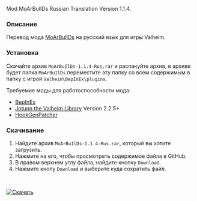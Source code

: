 Mod MoArBuIlDs Russian Translation Version 1.1.4.

### Описание

Перевод мода [MoArBuIlDs](https://valheim.thunderstore.io/package/OdinPlus/MoArBuIlDs/) на русский язык для игры Valheim. 

### Установка

Скачайте архив `MoArBuIlDs-1.1.4-Rus.rar` и распакуйте архив, в архиве будет папка `MoArBuIlDs` переместите эту папку со всем содержимым в папку с игрой `Valheim\BepInEx\plugins`.

Требуемие моды для работоспособности мода:
* [BepInEx](https://valheim.thunderstore.io/package/denikson/BepInExPack_Valheim/)
* [Jotunn the Valheim Library](https://www.nexusmods.com/valheim/mods/1138) Version 2.2.5+
* [HookGenPatcher](https://www.nexusmods.com/valheim/mods/505)

### Скачивание
1. Найдите архив `MoArBuIlDs-1.1.4-Rus.rar`, который вы хотите загрузить.
2. Нажмите на его, чтобы просмотреть содержимое файла в GitHub.
3. В правом верхнем углу файла, найдите кнопку `Download`.
4. Нажмите кнопу `Download` и выберите куда сохратить файл.

<br>

[![Скачать](https://img.shields.io/badge/Скачать-1.1.4-blue?style=for-the-badge)]()

